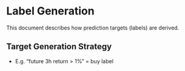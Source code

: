 # Label Generation

This document describes how prediction targets (labels) are derived.

## Target Generation Strategy
- E.g. “future 3h return > 1%” = buy label
